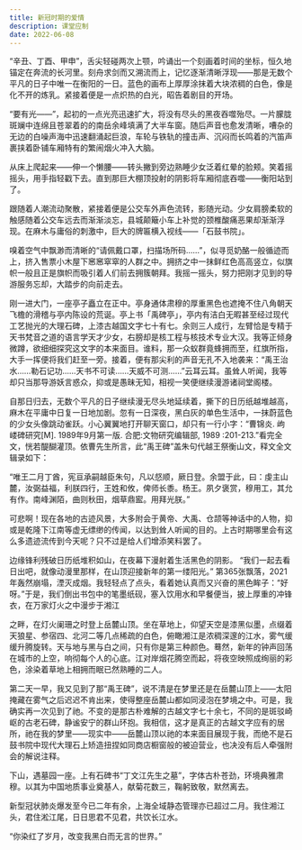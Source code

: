 ```yaml
---
title: 新冠时期的爱情
description: 课堂应制
date: 2022-06-08
--- 
```


“辛丑、丁酉、甲申”，舌尖轻碰两次上颚，吟诵出一个刻画着时间的坐标，恒久地锚定在奔流的长河里。刻舟求剑而又溯流而上，记忆逐渐清晰浮现——那是无数个平凡的日子中唯一在衡阳的一日。蓝色的画布上厚厚涂抹着大块浓稠的白色，像是化不开的炼乳。紧接着便是一点炽热的白光，昭告着剧目的开场。

“要有光——”，起初的一点光亮迅速扩大，将没有尽头的黑夜吞噬殆尽。一片朦胧斑斓中连绵且苍翠着的的南岳余峰填满了大半车窗。随后声音也愈发清晰，嘈杂的无边的白噪声海中迅速翻涌起巨浪，车轮与铁轨的撞击声、沉闷而长鸣着的汽笛声裹挟着卧铺车厢特有的繁闹烟火冲入大脑。

从床上爬起来——伸一个懒腰——转头撇到旁边熟睡少女泛着红晕的脸颊。笑着摇摇头，用手指轻戳下去。直到那巨大棚顶投射的阴影将车厢彻底吞噬——衡阳站到了。

跟随着人潮流动聚散，紧接着便是公交车外声色流转，影随光动。少女肩膀柔软的触感随着公交车远去而渐渐淡忘，县城颠簸小车上补觉的颈椎酸痛恶果却渐渐浮现。在麻木与庸俗的刺激中，巨大的牌匾横入视线——「石鼓书院」。

嗅着空气中飘渺而清晰的“请佩戴口罩，扫描场所码……”，似寻觅奶酪一般循迹而上，挤入售票小木屋下窸窸窣窣的人群之中。拥挤之中一抹鲜红色高高竖立，似旗帜一般且正是旗帜而吸引着人们前去拥簇朝拜。我摇一摇头，努力把刚才见到的导游服务忘却，大踏步的向前走去。

刚一进大门，一座亭子矗立在正中。亭身通体肃穆的厚重黑色也遮掩不住八角朝天飞檐的滑稽与亭内陈设的荒诞。亭上书「禹碑亭」，亭内有洁白无暇甚至经过现代工艺抛光的大理石碑，上漆古越国文字七十有七。余则三人成行，左臂恰是专精于天书梵音之道的语言学天才少女，右膀却是核工程与核技术专业大汉。我等正倾身微蹲，欲细细探究这文字的本来面目。谁料，那一众蚁群竟蜂拥而至，红旗所指，大手一挥便将我们赶至一旁。接着，便有那尖利的声音无孔不入地袭来：“禹王治水……勒石记功……天书不可读……天威不可测……”云耳云耳。虽耸人听闻，我等却只当那导游妖言惑众，抑或是愚昧无知，相视一笑便继续漫游诸祠堂阁楼。

自那日归去，无数个平凡的日子继续漫无尽头地延续着，撕下的日历纸越堆越高，麻木在平庸中日复一日地加剧。忽有一日深夜，黑白灰的单色生活中，一抹蔚蓝色的少女头像跳动雀跃。小心翼翼地打开聊天窗口，却只有一行小字：“曹锦炎. 岣嵝碑研究[M]. 1989年9月第一版. 合肥:文物研究编辑部, 1989 :201-213.”看完全文，恍若醍醐灌顶。依曹先生所言，此“禹王碑”盖朱句代越王祭衡山文，释文全文辑录如下：

“唯王二月丁酋，宪亘承嗣越臣朱句，凡以惄顺，厥日登。余盟于此，曰：虔主山麓，汝弼益福，利朕四行，王姓和攸，俾师长黍。杨王。夙夕褒赏，穆用工，其允有作。南峰渊陌，曲则秋田，烟草鼎䀄。用拜光朕。”

可悲啊！现在各地的古迹风景，大多附会于黄帝、大禹、仓颉等神话中的人物，抑或是乾隆下江南等虚无缥缈的传闻，以达到耸人听闻的目的。上古时期哪里会有这么多遗迹流传到今天呢？只不过是给人们增添笑料罢了。

边缘锋利残破日历纸堆积如山，在夜幕下漫射着生活黑色的阴影。 “我们一起去看日出吧，就像动漫里那样，在山顶迎接新年的第一缕阳光。” 第365张飘落，2021年轰然崩塌，湮灭成烟。我轻轻点了点头，看着她认真而又兴奋的黑色眸子：“好呀。”于是，我们倒出书包中的笔墨纸砚，塞入饮用水和早餐便当，披上厚重的冲锋衣，在万家灯火之中漫步于湘江

之畔，在灯火阑珊之时登上岳麓山顶。坐在草地上，仰望天空是漆黑似墨，点缀着天狼星、参宿四、北河二等几点稀疏的白色，俯瞰湘江是浓稠深邃的江水，雾气缓缓升腾旋转。天与地与黑与白之间，只有你是第三种颜色。蓦然，新年的钟声回荡在城市的上空，响彻每个人的心底。江对岸烟花腾空而起，将夜空映照成绚丽的彩色，涂染着草地上相拥而眠已然熟睡的二人。

第二天一早，我又见到了那“禹王碑”，说不清是在梦里还是在岳麓山顶上——太阳掩藏在雾气之后迟迟不肯出来，使得整座岳麓山都如同浸泡在梦境之中。可是，我确实再一次见到了祂。不变的是那古朴难解的古越文字七十余七，不同的是斑驳崎岖的古老石碑，静谧安宁的群山环抱。我相信，这才是真正的古越文字应有的居所，祂在我的梦里——现实中——岳麓山顶以祂的本来面目展现于我，而绝不是石鼓书院中现代大理石上矫造扭捏如同商店橱窗般的被迫营业，也决没有后人牵强附会的解说注释。

下山，遇墓园一座。上有石碑书“丁文江先生之墓”，字体古朴苍劲，环境典雅肃穆。以其为中国地质事业奠基人，献菊花数三，鞠躬致敬，默然离去。

新型冠状肺炎爆发至今已二年有余，上海全域静态管理亦已超过二月。我住湘江头，君住淞江尾，日日思君不见君，共饮长江水。

“你染红了岁月，改变我黑白而无言的世界。”
